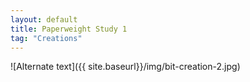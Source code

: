 ```yaml
---
layout: default
title: Paperweight Study 1
tag: "Creations"
---
```


![Alternate text]({{ site.baseurl}}/img/bit-creation-2.jpg)
